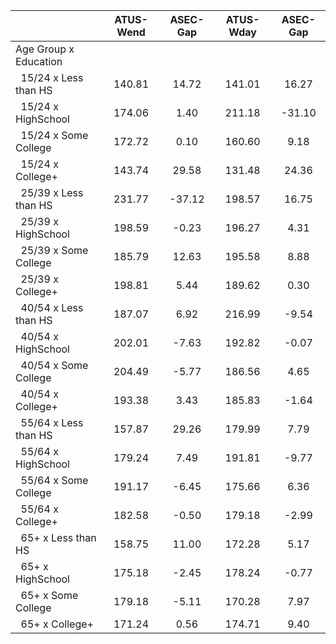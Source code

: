 
|                      |    ATUS-Wend |     ASEC-Gap |    ATUS-Wday |     ASEC-Gap |
| -------------------- | :----------: | :----------: | :----------: | :----------: |
| Age Group x Education |              |              |              |              |
| &nbsp;&nbsp;15/24 x Less than HS |       140.81 |        14.72 |       141.01 |        16.27 |
| &nbsp;&nbsp;15/24 x HighSchool |       174.06 |         1.40 |       211.18 |       -31.10 |
| &nbsp;&nbsp;15/24 x Some College |       172.72 |         0.10 |       160.60 |         9.18 |
| &nbsp;&nbsp;15/24 x College+ |       143.74 |        29.58 |       131.48 |        24.36 |
| &nbsp;&nbsp;25/39 x Less than HS |       231.77 |       -37.12 |       198.57 |        16.75 |
| &nbsp;&nbsp;25/39 x HighSchool |       198.59 |        -0.23 |       196.27 |         4.31 |
| &nbsp;&nbsp;25/39 x Some College |       185.79 |        12.63 |       195.58 |         8.88 |
| &nbsp;&nbsp;25/39 x College+ |       198.81 |         5.44 |       189.62 |         0.30 |
| &nbsp;&nbsp;40/54 x Less than HS |       187.07 |         6.92 |       216.99 |        -9.54 |
| &nbsp;&nbsp;40/54 x HighSchool |       202.01 |        -7.63 |       192.82 |        -0.07 |
| &nbsp;&nbsp;40/54 x Some College |       204.49 |        -5.77 |       186.56 |         4.65 |
| &nbsp;&nbsp;40/54 x College+ |       193.38 |         3.43 |       185.83 |        -1.64 |
| &nbsp;&nbsp;55/64 x Less than HS |       157.87 |        29.26 |       179.99 |         7.79 |
| &nbsp;&nbsp;55/64 x HighSchool |       179.24 |         7.49 |       191.81 |        -9.77 |
| &nbsp;&nbsp;55/64 x Some College |       191.17 |        -6.45 |       175.66 |         6.36 |
| &nbsp;&nbsp;55/64 x College+ |       182.58 |        -0.50 |       179.18 |        -2.99 |
| &nbsp;&nbsp;65+ x Less than HS |       158.75 |        11.00 |       172.28 |         5.17 |
| &nbsp;&nbsp;65+ x HighSchool |       175.18 |        -2.45 |       178.24 |        -0.77 |
| &nbsp;&nbsp;65+ x Some College |       179.18 |        -5.11 |       170.28 |         7.97 |
| &nbsp;&nbsp;65+ x College+ |       171.24 |         0.56 |       174.71 |         9.40 |

